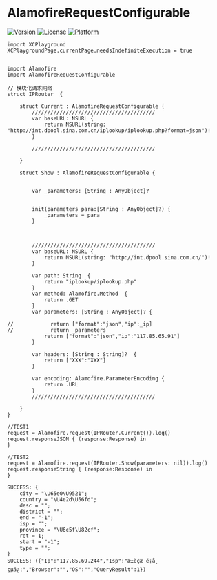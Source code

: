 # AlamofireRequestConfigurable

[![Version](https://img.shields.io/cocoapods/v/AlamofireRequestConfigurable.svg?style=flat)](http://cocoapods.org/pods/AlamofireRequestConfigurable)
[![License](https://img.shields.io/cocoapods/l/AlamofireRequestConfigurable.svg?style=flat)](http://cocoapods.org/pods/AlamofireRequestConfigurable)
[![Platform](https://img.shields.io/cocoapods/p/AlamofireRequestConfigurable.svg?style=flat)](http://cocoapods.org/pods/AlamofireRequestConfigurable)

```
import XCPlayground
XCPlaygroundPage.currentPage.needsIndefiniteExecution = true


import Alamofire
import AlamofireRequestConfigurable

// 模块化请求网络
struct IPRouter  {
    
    struct Current : AlamofireRequestConfigurable {
        ////////////////////////////////////////
        var baseURL: NSURL {
            return NSURL(string: "http://int.dpool.sina.com.cn/iplookup/iplookup.php?format=json")!
        }
        
        ////////////////////////////////////////

    }
    
    struct Show : AlamofireRequestConfigurable {
        
    
        var _parameters: [String : AnyObject]?
        

        init(parameters para:[String : AnyObject]?) {
            _parameters = para
        }
        
        
        
        ////////////////////////////////////////
        var baseURL: NSURL {
            return NSURL(string: "http://int.dpool.sina.com.cn/")!
        }
        
        var path: String  {
            return "iplookup/iplookup.php"
        }
        var method: Alamofire.Method  {
            return .GET
        }
        var parameters: [String : AnyObject]? {
            
//            return ["format":"json","ip":_ip]
//            return _parameters
            return ["format":"json","ip":"117.85.65.91"]
        }
        
        var headers: [String : String]?  {
            return ["XXX":"XXX"]
        }
        
        var encoding: Alamofire.ParameterEncoding {
            return .URL
        }
        ////////////////////////////////////////
  
    }
}

```

```
//TEST1
request = Alamofire.request(IPRouter.Current()).log()
request.responseJSON { (response:Response) in
}

//TEST2
request = Alamofire.request(IPRouter.Show(parameters: nil)).log()
request.responseString { (response:Response) in
}

```

```
SUCCESS: {
    city = "\U65e0\U9521";
    country = "\U4e2d\U56fd";
    desc = "";
    district = "";
    end = "-1";
    isp = "";
    province = "\U6c5f\U82cf";
    ret = 1;
    start = "-1";
    type = "";
}
SUCCESS: ({"Ip":"117.85.69.244","Isp":"æ±èçæ é¡å¸ çµä¿¡","Browser":"","OS":"","QueryResult":1})
```